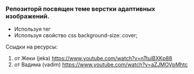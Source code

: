 ### Репозиторй посвящен теме верстки адаптивных изображений.
- Используя тег <img>
- Используя свойство css background-size: cover;

Ссыдки на ресурсы:   
1) от Жеки (jeka) https://www.youtube.com/watch?v=nTtuiBXKp88   
2) от Вадима (vadim) https://www.youtube.com/watch?v=aZJMOVpMhtc
